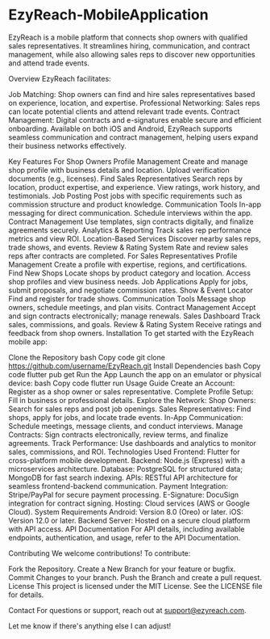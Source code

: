 # EzyReach-MobileApplication
EzyReach is a mobile platform that connects shop owners with qualified sales representatives. It streamlines hiring, communication, and contract management, while also allowing sales reps to discover new opportunities and attend trade events.

Overview
EzyReach facilitates:

Job Matching: Shop owners can find and hire sales representatives based on experience, location, and expertise.
Professional Networking: Sales reps can locate potential clients and attend relevant trade events.
Contract Management: Digital contracts and e-signatures enable secure and efficient onboarding.
Available on both iOS and Android, EzyReach supports seamless communication and contract management, helping users expand their business networks effectively.

Key Features
For Shop Owners
Profile Management
Create and manage shop profile with business details and location.
Upload verification documents (e.g., licenses).
Find Sales Representatives
Search reps by location, product expertise, and experience.
View ratings, work history, and testimonials.
Job Posting
Post jobs with specific requirements such as commission structure and product knowledge.
Communication Tools
In-app messaging for direct communication.
Schedule interviews within the app.
Contract Management
Use templates, sign contracts digitally, and finalize agreements securely.
Analytics & Reporting
Track sales rep performance metrics and view ROI.
Location-Based Services
Discover nearby sales reps, trade shows, and events.
Review & Rating System
Rate and review sales reps after contracts are completed.
For Sales Representatives
Profile Management
Create a profile with expertise, regions, and certifications.
Find New Shops
Locate shops by product category and location.
Access shop profiles and view business needs.
Job Applications
Apply for jobs, submit proposals, and negotiate commission rates.
Show & Event Locator
Find and register for trade shows.
Communication Tools
Message shop owners, schedule meetings, and plan visits.
Contract Management
Accept and sign contracts electronically; manage renewals.
Sales Dashboard
Track sales, commissions, and goals.
Review & Rating System
Receive ratings and feedback from shop owners.
Installation
To get started with the EzyReach mobile app:

Clone the Repository
bash
Copy code
git clone https://github.com/username/EzyReach.git
Install Dependencies
bash
Copy code
flutter pub get
Run the App
Launch the app on an emulator or physical device:
bash
Copy code
flutter run
Usage Guide
Create an Account: Register as a shop owner or sales representative.
Complete Profile Setup: Fill in business or professional details.
Explore the Network:
Shop Owners: Search for sales reps and post job openings.
Sales Representatives: Find shops, apply for jobs, and locate trade events.
In-App Communication: Schedule meetings, message clients, and conduct interviews.
Manage Contracts: Sign contracts electronically, review terms, and finalize agreements.
Track Performance: Use dashboards and analytics to monitor sales, commissions, and ROI.
Technologies Used
Frontend: Flutter for cross-platform mobile development.
Backend: Node.js (Express) with a microservices architecture.
Database: PostgreSQL for structured data; MongoDB for fast search indexing.
APIs: RESTful API architecture for seamless frontend-backend communication.
Payment Integration: Stripe/PayPal for secure payment processing.
E-Signature: DocuSign integration for contract signing.
Hosting: Cloud services (AWS or Google Cloud).
System Requirements
Android: Version 8.0 (Oreo) or later.
iOS: Version 12.0 or later.
Backend Server: Hosted on a secure cloud platform with API access.
API Documentation
For API details, including available endpoints, authentication, and usage, refer to the API Documentation.

Contributing
We welcome contributions! To contribute:

Fork the Repository.
Create a New Branch for your feature or bugfix.
Commit Changes to your branch.
Push the Branch and create a pull request.
License
This project is licensed under the MIT License. See the LICENSE file for details.

Contact
For questions or support, reach out at support@ezyreach.com.

Let me know if there's anything else I can adjust!

